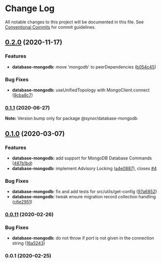 # Change Log

All notable changes to this project will be documented in this file.
See [Conventional Commits](https://conventionalcommits.org) for commit guidelines.

## [0.2.0](https://github.com/Synor/synor/compare/@synor/database-mongodb@0.1.1...@synor/database-mongodb@0.2.0) (2020-11-17)


### Features

* **database-mongodb:** move 'mongodb' to peerDependencies ([b054c45](https://github.com/Synor/synor/commit/b054c45b7e3613296cefa45afbbbb9294ed3a741))


### Bug Fixes

* **database-mongodb:** useUnifiedTopology with MongoClient.connect ([9cba8c7](https://github.com/Synor/synor/commit/9cba8c7747bd6bf882731082d6772336ee568879))



### [0.1.1](https://github.com/Synor/synor/compare/@synor/database-mongodb@0.1.0...@synor/database-mongodb@0.1.1) (2020-06-27)

**Note:** Version bump only for package @synor/database-mongodb





## [0.1.0](https://github.com/Synor/synor/compare/@synor/database-mongodb@0.0.11...@synor/database-mongodb@0.1.0) (2020-03-07)


### Features

* **database-mongodb:** add support for MongoDB Database Commands ([487b1bd](https://github.com/Synor/synor/commit/487b1bd7936f41f2e6afc5356ad12564301d0890))
* **database-mongodb:** implement Advisory Locking ([a4e0887](https://github.com/Synor/synor/commit/a4e0887f200bc38c5d5e66d7e2b92757c8e2bd80)), closes [#4](https://github.com/Synor/database-mongodb/issues/4)

### Bug Fixes

* **database-mongodb:** fix and add tests for src/utils/get-config ([97a6852](https://github.com/Synor/synor/commit/97a68523d7a518d7b9205c80b8aefce983723d75))
* **database-mongodb:** tweak ensure migration record collection handling ([c6e2951](https://github.com/Synor/synor/commit/c6e2951ee061c3520936bbaf300fae42c070a149))



### [0.0.11](https://github.com/Synor/synor/compare/@synor/database-mongodb@0.0.1...@synor/database-mongodb@0.0.11) (2020-02-26)


### Bug Fixes

* **database-mongodb:** do not throw if port is not given in the connection string ([16a5243](https://github.com/Synor/synor/commit/16a52433b229624b031c7b48ebbc40e38c716901))



### 0.0.1 (2020-02-25)
